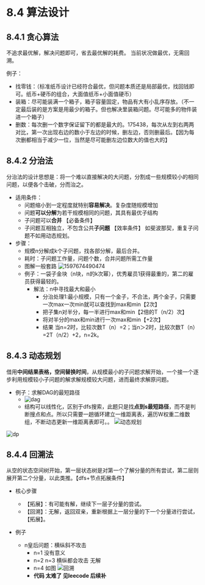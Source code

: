 # 8.4 算法设计


## 8.4.1 贪心算法

不追求最优解，解决问题即可，省去最优解的耗费。
当前状况做最优，无需回溯。

例子：
  * 找零钱：（标准纸币设计已经符合最优，但问题本质还是局部最优，找回钱即可。纸币+硬币的组合，大面值纸币+小面值硬币）
  * 装箱：尽可能装满一个箱子，箱子容量固定，物品有大有小乱序存放。（不一定最后装的是方案是用最少的箱子。但也解决里装箱问题。尽可能多的物件装进一个箱子）
  * 删数：每次删一个数字保证留下的都是最大的。175438，每次从左到右两两对比，第一次出现右边的数小于左边的时候，删左边，否则删最后。【因为每次删都相当于减少一位，当然是尽可能删左边位数大的值也大的】
## 8.4.2 分治法
分治法的设计思想是：将一个难以直接解决的大问题，分割成一些规模较小的相同问题，以便各个击破，分而治之。

* 适用条件：
  * 问题缩小到一定程度就特别**容易解决**。复杂度随规模增加
  * 问题**可以分解**为若干规模相同的问题，其具有最优子结构
  * 子问题可以**合并** 【必备条件】
  * 子问题互相独立，不包含公共**子问题** 【效率条件】 如斐波那契，重复子问题不如用动态规划。
* 步骤：
  * 规模n分解成k个子问题，找各部分解，最后合并。
  * 耗时：子问题工作量，问题个数，合并问题所需工作量
  * 图解一般套路
![1597674490474]($resource/1597674490474.jpg)
  * 例子：一袋子金块（n块，n的k次幂），优秀雇员1获得最重的，第二的雇员获得最轻的。
    * 解法：n中寻找最大和最小
      * 分治处理1:最小规模，只有一个金子，不合法，两个金子，只需要一次max一次min就可以查找到max和min【2次】
      * 把子集n对半分，每一半进行max和min【2倍的T（n/2）次】
      * 将对半分的max和min进行一次max和min【+2次】
      * 结果 当n=2时，比较次数T（n）=2；当n＞2时，比较次数T（n）=2T（n/2）+2，n=2k。


## 8.4.3 动态规划
借用**中间结果表格，空间替换时间**，从规模最小的子问题求解开始，一个接一个逐步利用规模较小子问题的解求解规模较大问题，进而最终求解原问题。

* 例子：求解DAG的最短路径
  * ![dag]($resource/dag.jpeg)
  * 结构可以线性化，区别于dfs搜索，此题只是找**点到s最短路径**，而不是判断搜点和点。所以只需要一趟循环建立一维距离表，遍历W权重二维数组，不断动态更新一维距离表即可。。
![动态规划]($resource/%E5%8A%A8%E6%80%81%E8%A7%84%E5%88%92.jpg)

![dp]($resource/dp.jpeg)

## 8.4.4 回溯法
从空的状态空间树开始，第一层状态树是对第一个了解分量的所有尝试，第二层则展开第二个分量，以此类推。【dfs+节点拓展条件】
  * 核心步骤
    *  【拓展】：有可能有解，继续下一层子分量的尝试。
    * 【回溯】：无解，返回双亲，重新根据上一层分量的下一个分量进行尝试，【拓展】。

  * 例子
     * n皇后问题：横纵斜不攻击  
       * n=1 没有意义
       * n=2 n=3 横纵都会攻击 无解
       * n=4 如图
![回溯]($resource/%E5%9B%9E%E6%BA%AF.png)
       * **代码  太难了 见leecode 后续补**

